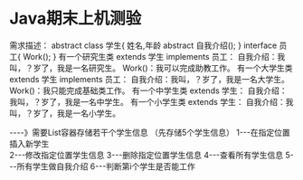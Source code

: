 # Java期末上机测验

需求描述：
 abstract class 学生{
   姓名,年龄
   abstract 自我介绍();
 }
 interface 员工{
 	Work();
 }
有一个研究生类 extends 学生 implements 员工：
       自我介绍：我叫，？岁了，我是一名研究生。
       Work()：我可以完成助教工作。
有一个大学生类 extends 学生 implements 员工：
       自我介绍：我叫，？岁了，我是一名大学生。
       Work()：我只能完成基础类工作。
有一个中学生类 extends 学生：
       自我介绍：我叫，？岁了，我是一名中学生。
有一个小学生类 extends 学生：
       自我介绍：我叫，？岁了，我是一名小学生。
    
----》需要List容器存储若干个学生信息
     （先存储5个学生信息）
     1---在指定位置插入新学生    
     2---修改指定位置学生信息
     3---删除指定位置学生信息
     4---查看所有学生信息
     5---所有学生做自我介绍
     6---判断第i个学生是否能工作